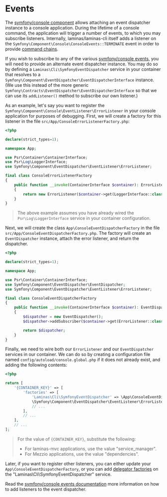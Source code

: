 # Events

The [symfony/console component](https://symfony.com/doc/current/components/console.html) allows attaching an event dispatcher instance to a console application.
During the lifetime of a console command, the application will trigger a number of events, to which you may subscribe listeners.
Internally, laminas/laminas-cli itself adds a listener on the `Symfony\Component\Console\ConsoleEvents::TERMINATE` event in order to provide [command chains](command-chains.md).

If you wish to subscribe to any of the various [symfony/console events](https://symfony.com/doc/current/components/console/events.html), you will need to provide an alternate event dispatcher instance.
You may do so by defining a `Laminas\Cli\SymfonyEventDispatcher` service in your container that resolves to a `Symfony\Component\EventDispatcher\EventDispatcherInterface` instance. (We use this instead of the more generic `Symfony\Contracts\EventDispatcher\EventDispatcherInterface` so that we can use its `addListener()` method to subscribe our own listener.)

As an example, let's say you want to register the `Symfony\Component\Console\EventListener\ErrorListener` in your console application for purposes of debugging.
First, we will create a factory for this listener in the file `src/App/ConsoleErrorListenerFactory.php`:

```php
<?php

declare(strict_types=1);

namespace App;

use Psr\Container\ContainerInterface;
use Psr\Log\LoggerInterface;
use Symfony\Component\EventDispatcher\EventListener\ErrorListener;

final class ConsoleErrorListenerFactory
{
    public function __invoke(ContainerInterface $container): ErrorListener
    {
        return new ErrorListener($container->get(LoggerInterface::class));
    }
}
```

> The above example assumes you have already wired the `Psr\Log\LoggerInterface` service in your container configuration.

Next, we will create the class `App\ConsoleEventDispatcherFactory` in the file `src/App/ConsoleEventDispatcherFactory.php`.
The factory will create an `EventDispatcher` instance, attach the error listener, and return the dispatcher.

```php
<?php

declare(strict_types=1);

namespace App;

use Psr\Container\ContainerInterface;
use Symfony\Component\EventDispatcher\EventDispatcher;
use Symfony\Component\EventDispatcher\EventListener\ErrorListener;

final class ConsoleEventDispatcherFactory
{
    public function __invoke(ContainerInterface $container): EventDispatcher
    {
        $dispatcher = new EventDispatcher();
        $dispatcher->addSubscriber($container->get(ErrorListener::class));

        return $dispatcher;
    }
}
```

Finally, we need to wire both our `ErrorListener` and our `EventDispatcher` services in our container.
We can do so by creating a configuration file named `config/autoload/console.global.php` if it does not already exist, and adding the following contents:

```php
<?php

return [
    '{CONTAINER_KEY}' => [
        'factories' => [
            'Laminas\Cli\SymfonyEventDispatcher' => \App\ConsoleEventDispatcherFactory::class,
            \Symfony\Component\EventDispatcher\EventListener\ErrorListener::class => \App\ConsoleErrorListenerFactory::class,
            // ...
        ],
        // ...
    ],
    // ...
];
```

> For the value of `{CONTAINER_KEY}`, substitute the following:
>
> - For laminas-mvc applications, use the value "service_manager".
> - For Mezzio applications, use the value "dependencies".

Later, if you want to register other listeners, you can either update your `App\ConsoleEventDispatcherFactory`, or you can add [delegator factories](https://docs.laminas.dev/laminas-servicemanager/delegators/) on the "Laminas\Cli\SymfonyEventDispatcher" service.

Read the [symfony/console events documentation](https://symfony.com/doc/current/components/console/events.html) more information on how to add listeners to the event dispatcher.
